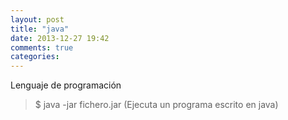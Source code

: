 ```yaml
---
layout: post
title: "java"
date: 2013-12-27 19:42
comments: true
categories: 
---
```

Lenguaje de programación 

>$ java -jar fichero.jar  (Ejecuta un programa escrito en java)

